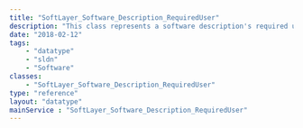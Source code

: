 ```yaml
---
title: "SoftLayer_Software_Description_RequiredUser"
description: "This class represents a software description's required user "
date: "2018-02-12"
tags:
    - "datatype"
    - "sldn"
    - "Software"
classes:
    - "SoftLayer_Software_Description_RequiredUser"
type: "reference"
layout: "datatype"
mainService : "SoftLayer_Software_Description_RequiredUser"
---
```

